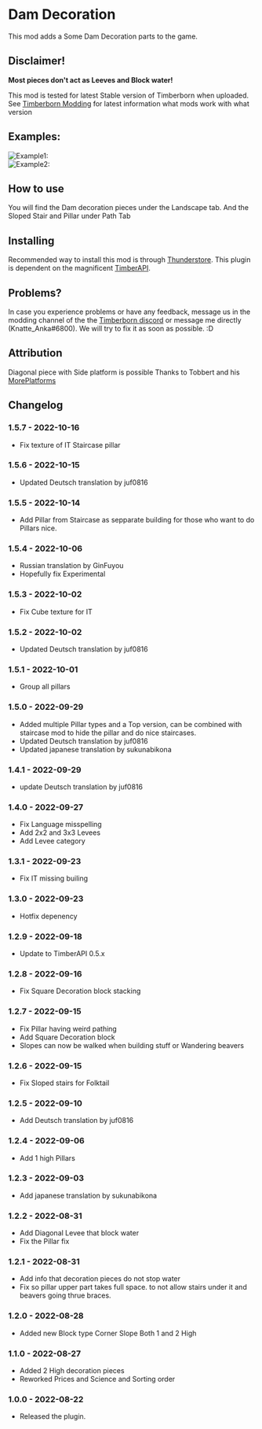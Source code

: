 # Dam Decoration

This mod adds a Some Dam Decoration parts to the game. 


## Disclaimer!
**Most pieces don't act as Leeves and Block water!**  

This mod is tested for latest Stable version of Timberborn when uploaded.  
See [Timberborn Modding](https://docs.google.com/spreadsheets/d/15juA0Fl6ZjbYmoNTg_vjMophBvtjMz8YNUI_KmNdtdg/edit?usp=sharing) for latest information what mods work with what version


## Examples:
![Example1:](https://github.com/KnatteAnka/KATimberbornModsUnity/raw/master/Assets/DamDecoration/StaticFiles/Images/Example1.png)  
![Example2:](https://github.com/KnatteAnka/KATimberbornModsUnity/raw/master/Assets/DamDecoration/StaticFiles/Images/Example2.png)  

## How to use

You will find the Dam decoration pieces under the Landscape tab. 
And the Sloped Stair and Pillar under Path Tab

## Installing

Recommended way to install this mod is through [Thunderstore](https://timberborn.thunderstore.io/). This plugin is dependent on the magnificent [TimberAPI](https://github.com/Timberborn-Modding-Central/TimberAPI).

## Problems?

In case you experience problems or have any feedback, message us in the modding channel of the the [Timberborn discord](https://discord.gg/mfbBF4cWpX) or message me directly (Knatte_Anka#6800). We will try to fix it as soon as possible. :D

## Attribution

Diagonal piece with Side platform is possible Thanks to Tobbert and his [MorePlatforms](https://timberborn.thunderstore.io/package/Tobbert/MorePlatforms/)

## Changelog

### 1.5.7 - 2022-10-16

- Fix texture of IT Staircase pillar

### 1.5.6 - 2022-10-15

- Updated Deutsch translation by juf0816

### 1.5.5 - 2022-10-14

- Add Pillar from Staircase as sepparate building for those who want to do Pillars nice.

### 1.5.4 - 2022-10-06

- Russian translation by GinFuyou
- Hopefully fix Experimental

### 1.5.3 - 2022-10-02

- Fix Cube texture for IT

### 1.5.2 - 2022-10-02

- Updated Deutsch translation by juf0816

### 1.5.1 - 2022-10-01

- Group all pillars

### 1.5.0 - 2022-09-29

- Added multiple Pillar types and a Top version, can be combined with staircase mod to hide the pillar and do nice staircases.
- Updated Deutsch translation by juf0816
- Updated japanese translation by sukunabikona

### 1.4.1 - 2022-09-29
- update Deutsch translation by juf0816

### 1.4.0 - 2022-09-27

- Fix Language misspelling
- Add 2x2 and 3x3 Levees
- Add Levee category 

### 1.3.1 - 2022-09-23

- Fix IT missing builing 

### 1.3.0 - 2022-09-23
- Hotfix depenency

### 1.2.9 - 2022-09-18

- Update to TimberAPI 0.5.x

### 1.2.8 - 2022-09-16

- Fix Square Decoration block stacking

### 1.2.7 - 2022-09-15

- Fix Pillar having weird pathing
- Add Square Decoration block
- Slopes can now be walked when building stuff or Wandering beavers

### 1.2.6 - 2022-09-15

- Fix Sloped stairs for Folktail

### 1.2.5 - 2022-09-10

- Add Deutsch translation by juf0816

### 1.2.4 - 2022-09-06

- Add 1 high Pillars

### 1.2.3 - 2022-09-03

- Add japanese translation by sukunabikona


### 1.2.2 - 2022-08-31

- Add Diagonal Levee that block water
- Fix the Pillar fix


### 1.2.1 - 2022-08-31

- Add info that decoration pieces do not stop water
- Fix so pillar upper part takes full space. to not allow stairs under it and beavers going thrue braces.

### 1.2.0 - 2022-08-28

- Added new Block type Corner Slope Both 1 and 2 High

### 1.1.0 - 2022-08-27

- Added 2 High decoration pieces
- Reworked Prices and Science and Sorting order

### 1.0.0 - 2022-08-22

- Released the plugin.
